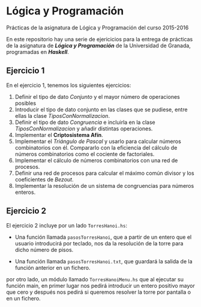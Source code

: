# Lógica y Programación
Prácticas de la asignatura de Lógica y Programación del curso 2015-2016

En este repositorio hay una serie de ejericicios para la entrega de prácticas de la asignatura de ***Lógica y Programación*** de la Universidad de Granada, programadas en ***Haskell***.

## Ejercicio 1
En el ejercicio 1, tenemos los siguientes ejercicios:
  1. Definir el tipo de dato *Conjunto* y el mayor número de operaciones posibles
  2. Introducir el tipo de dato conjunto en las clases que se pudiese, entre ellas la clase *TiposConNormalizacion*.
  3. Definir el tipo de dato *Congruencia* e incluirla en la clase *TiposConNormalizacion* y añadir distintas operaciones.
  4. Implementar el **Criptosistema Afín**.
  5. Implementar el *Triángulo de Pascal* y usarlo para calcular números combinatorios con él. Compararlo con la eficiencia del cálculo de números combinatorios como el cociente de factoriales.
  6. Implementar el cálculo de números combinatorios con una red de procesos.
  7. Definir una red de procesos para calcular el máximo común divisor y los coeficientes de *Bezout*.
  8. Implementar la resolución de un sistema de congruencias para números enteros.

## Ejercicio 2
El ejercicio 2 incluye por un lado `TorresHanoi.hs`:

- Una función llamada `pasosTorresHanoi`, que a partir de un entero que el usuario introducirá por teclado, nos da la resolución de la torre para dicho número de pisos.

- Una función llamada `pasosTorresHanoi.txt`, que guardará la salida de la función anterior en un fichero.

por otro lado, un módulo llamado `TorresHanoiMenu.hs` que al ejecutar su función main, en primer lugar nos pedirá introducir un entero positivo mayor que cero y después nos pedirá si queremos resolver la torre por pantalla o en un fichero.
